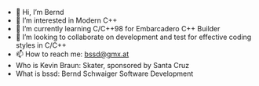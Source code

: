 - 👋 Hi, I’m Bernd
- 👀 I’m interested in Modern C++
- 🌱 I’m currently learning C/C++98 for Embarcadero C++ Builder
- 💞️ I’m looking to collaborate on development and test for effective coding styles in C/C++
- 📫 How to reach me: bssd@gmx.at
- Who is Kevin Braun: Skater, sponsored by Santa Cruz
- What is bssd: Bernd Schwaiger Software Development

<!---
bssd1/bssd1 is a ✨ special ✨ repository because its `README.md` (this file) appears on your GitHub profile.
You can click the Preview link to take a look at your changes.
--->
